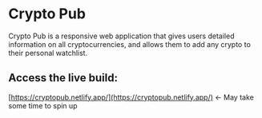 
# Crypto Pub
Crypto Pub is a responsive web application that gives users detailed information on all cryptocurrencies, and allows them to add any crypto to their personal watchlist.

## Access the live build:
[https://cryptopub.netlify.app/](https://cryptopub.netlify.app/) <- May take some time to spin up

